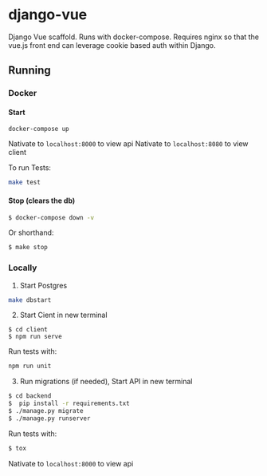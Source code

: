 # django-vue

Django Vue scaffold. Runs with docker-compose. Requires nginx so that the vue.js front end can leverage cookie based auth within Django.

## Running

### Docker
#### Start
```docker-compose up```

Nativate to `localhost:8000` to view api
Nativate to `localhost:8080` to view client

To run Tests:
```bash
make test
```
#### Stop (clears the db)
```bash
$ docker-compose down -v
```
Or shorthand:
```bash
$ make stop
```
### Locally
1. Start Postgres
```bash
make dbstart
```
2. Start Cient in new terminal
```
$ cd client
$ npm run serve
```

Run tests with:
```bash
npm run unit
```

3. Run migrations (if needed), Start API in new terminal
```bash
$ cd backend
$  pip install -r requirements.txt
$ ./manage.py migrate 
$ ./manage.py runserver
```

Run tests with:
```bash
$ tox
```

Nativate to `localhost:8000` to view api


